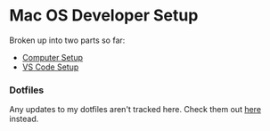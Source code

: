 # Mac OS Developer Setup

Broken up into two parts so far:
- [Computer Setup](./Setup.md)
- [VS Code Setup](./VS_Code.md)

### Dotfiles

Any updates to my dotfiles aren't tracked here. Check them out [here](https://github.com/chrisprijic/dotfiles) instead.